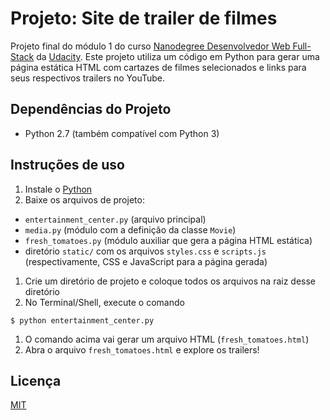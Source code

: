 # Projeto: Site de trailer de filmes

Projeto final do módulo 1 do curso [Nanodegree Desenvolvedor Web Full-Stack](https://www.udacity.com/course/full-stack-web-developer-nanodegree--nd004) da [Udacity](https://www.udacity.com/).
Este projeto utiliza um código em Python para gerar uma página estática HTML com cartazes de filmes selecionados e links para seus respectivos trailers no YouTube.

## Dependências do Projeto

* Python 2.7 (também compatível com Python 3)

## Instruções de uso

1. Instale o [Python](https://www.python.org/)
1. Baixe os arquivos de projeto:
  * `entertainment_center.py` (arquivo principal)
  * `media.py` (módulo com a definição da classe `Movie`)
  * `fresh_tomatoes.py` (módulo auxiliar que gera a página HTML estática)
  * diretório `static/` com os arquivos `styles.css` e `scripts.js` (respectivamente, CSS e JavaScript para a página gerada)
1. Crie um diretório de projeto e coloque todos os arquivos na raiz desse diretório
1. No Terminal/Shell, execute o comando
```
$ python entertainment_center.py
```
1. O comando acima vai gerar um arquivo HTML (`fresh_tomatoes.html`)
1. Abra o arquivo `fresh_tomatoes.html` e explore os trailers!

## Licença

[MIT](https://opensource.org/licenses/MIT)

